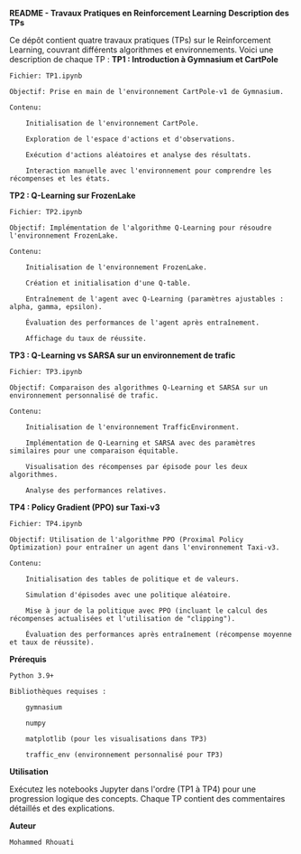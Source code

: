 **README - Travaux Pratiques en Reinforcement Learning**
**Description des TPs**

Ce dépôt contient quatre travaux pratiques (TPs) sur le Reinforcement Learning, couvrant différents algorithmes et environnements. Voici une description de chaque TP :
**TP1 : Introduction à Gymnasium et CartPole**

    Fichier: TP1.ipynb

    Objectif: Prise en main de l'environnement CartPole-v1 de Gymnasium.

    Contenu:

        Initialisation de l'environnement CartPole.

        Exploration de l'espace d'actions et d'observations.

        Exécution d'actions aléatoires et analyse des résultats.

        Interaction manuelle avec l'environnement pour comprendre les récompenses et les états.

**TP2 : Q-Learning sur FrozenLake**

    Fichier: TP2.ipynb

    Objectif: Implémentation de l'algorithme Q-Learning pour résoudre l'environnement FrozenLake.

    Contenu:

        Initialisation de l'environnement FrozenLake.

        Création et initialisation d'une Q-table.

        Entraînement de l'agent avec Q-Learning (paramètres ajustables : alpha, gamma, epsilon).

        Évaluation des performances de l'agent après entraînement.

        Affichage du taux de réussite.

**TP3 : Q-Learning vs SARSA sur un environnement de trafic**

    Fichier: TP3.ipynb

    Objectif: Comparaison des algorithmes Q-Learning et SARSA sur un environnement personnalisé de trafic.

    Contenu:

        Initialisation de l'environnement TrafficEnvironment.

        Implémentation de Q-Learning et SARSA avec des paramètres similaires pour une comparaison équitable.

        Visualisation des récompenses par épisode pour les deux algorithmes.

        Analyse des performances relatives.

**TP4 : Policy Gradient (PPO) sur Taxi-v3**

    Fichier: TP4.ipynb

    Objectif: Utilisation de l'algorithme PPO (Proximal Policy Optimization) pour entraîner un agent dans l'environnement Taxi-v3.

    Contenu:

        Initialisation des tables de politique et de valeurs.

        Simulation d'épisodes avec une politique aléatoire.

        Mise à jour de la politique avec PPO (incluant le calcul des récompenses actualisées et l'utilisation de "clipping").

        Évaluation des performances après entraînement (récompense moyenne et taux de réussite).

**Prérequis**

    Python 3.9+

    Bibliothèques requises :

        gymnasium

        numpy

        matplotlib (pour les visualisations dans TP3)

        traffic_env (environnement personnalisé pour TP3)

**Utilisation**

Exécutez les notebooks Jupyter dans l'ordre (TP1 à TP4) pour une progression logique des concepts. Chaque TP contient des commentaires détaillés et des explications.

**Auteur**

    Mohammed Rhouati